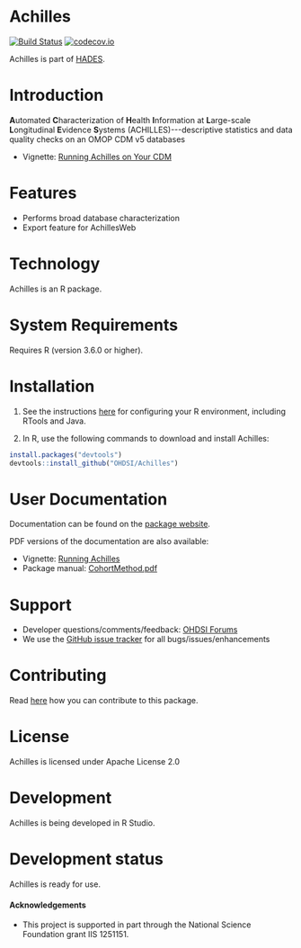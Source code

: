 Achilles
========

[![Build Status](https://travis-ci.org/OHDSI/Achilles.svg?branch=master)](https://travis-ci.org/OHDSI/Achilles)
[![codecov.io](https://codecov.io/github/OHDSI/Achilles/coverage.svg?branch=master)](https://codecov.io/github/OHDSI/Achilles?branch=master)

Achilles is part of [HADES](https://ohdsi.github.io/Hades).

Introduction
============
**A**utomated **C**haracterization of **H**ealth **I**nformation at **L**arge-scale **L**ongitudinal **E**vidence **S**ystems (ACHILLES)---descriptive statistics and data quality checks on an OMOP CDM v5 databases

* Vignette: [Running Achilles on Your CDM](https://github.com/OHDSI/Achilles/raw/master/vignettes/RunningAchilles.pdf)

Features
========
- Performs broad database characterization
- Export feature for AchillesWeb 

Technology
==========
Achilles is an R package.

System Requirements
============
Requires R (version 3.6.0 or higher). 

Installation
=============
1. See the instructions [here](https://ohdsi.github.io/Hades/rSetup.html) for configuring your R environment, including RTools and Java.

2. In R, use the following commands to download and install Achilles:

  ```r
  install.packages("devtools")
  devtools::install_github("OHDSI/Achilles")
  ```

User Documentation
==================
Documentation can be found on the [package website](https://ohdsi.github.io/Achilles).

PDF versions of the documentation are also available:
* Vignette: [Running Achilles](https://raw.githubusercontent.com/OHDSI/Achilles/master/inst/doc/RunningAchilles.pdf)
* Package manual: [CohortMethod.pdf](https://raw.githubusercontent.com/OHDSI/CohortMethod/master/extras/Achilles.pdf)

Support
=======
* Developer questions/comments/feedback: <a href="http://forums.ohdsi.org/c/developers">OHDSI Forums</a>
* We use the <a href="https://github.com/OHDSI/Achilles/issues">GitHub issue tracker</a> for all bugs/issues/enhancements

Contributing
============
Read [here](https://ohdsi.github.io/Hades/contribute.html) how you can contribute to this package.

License
=======
Achilles is licensed under Apache License 2.0

Development
===========
Achilles is being developed in R Studio.

Development status
==================
Achilles is ready for use.

#### Acknowledgements
- This project is supported in part through the National Science Foundation grant IIS 1251151.